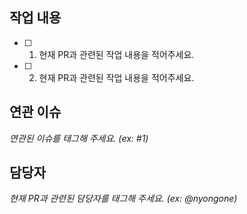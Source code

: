 ## 작업 내용
- [ ] 1. 현재 PR과 관련된 작업 내용을 적어주세요.
- [ ] 2. 현재 PR과 관련된 작업 내용을 적어주세요.

## 연관 이슈
_연관된 이슈를 태그해 주세요. (ex: #1)_

## 담당자
_현재 PR과 관련된 담당자를 태그해 주세요. (ex: @nyongone)_